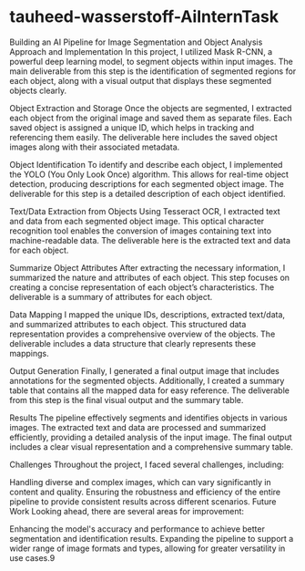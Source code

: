 # tauheed-wasserstoff-AilnternTask
Building an AI Pipeline for Image Segmentation and Object Analysis
Approach and Implementation
In this project, I utilized Mask R-CNN, a powerful deep learning model, to segment objects within input images. The main deliverable from this step is the identification of segmented regions for each object, along with a visual output that displays these segmented objects clearly.

Object Extraction and Storage
Once the objects are segmented, I extracted each object from the original image and saved them as separate files. Each saved object is assigned a unique ID, which helps in tracking and referencing them easily. The deliverable here includes the saved object images along with their associated metadata.

Object Identification
To identify and describe each object, I implemented the YOLO (You Only Look Once) algorithm. This allows for real-time object detection, producing descriptions for each segmented object image. The deliverable for this step is a detailed description of each object identified.

Text/Data Extraction from Objects
Using Tesseract OCR, I extracted text and data from each segmented object image. This optical character recognition tool enables the conversion of images containing text into machine-readable data. The deliverable here is the extracted text and data for each object.

Summarize Object Attributes
After extracting the necessary information, I summarized the nature and attributes of each object. This step focuses on creating a concise representation of each object’s characteristics. The deliverable is a summary of attributes for each object.

Data Mapping
I mapped the unique IDs, descriptions, extracted text/data, and summarized attributes to each object. This structured data representation provides a comprehensive overview of the objects. The deliverable includes a data structure that clearly represents these mappings.

Output Generation
Finally, I generated a final output image that includes annotations for the segmented objects. Additionally, I created a summary table that contains all the mapped data for easy reference. The deliverable from this step is the final visual output and the summary table.

Results
The pipeline effectively segments and identifies objects in various images. The extracted text and data are processed and summarized efficiently, providing a detailed analysis of the input image. The final output includes a clear visual representation and a comprehensive summary table.

Challenges
Throughout the project, I faced several challenges, including:

Handling diverse and complex images, which can vary significantly in content and quality.
Ensuring the robustness and efficiency of the entire pipeline to provide consistent results across different scenarios.
Future Work
Looking ahead, there are several areas for improvement:

Enhancing the model's accuracy and performance to achieve better segmentation and identification results.
Expanding the pipeline to support a wider range of image formats and types, allowing for greater versatility in use cases.9
